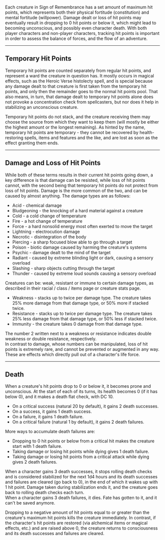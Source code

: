 Each creature in Sign of Remembrance has a set amount of maximum hit points, which represents both their physical fortitude (constitution) and mental fortitude (willpower). Damage dealt or loss of hit points may eventually result in dropping to 0 hit points or below it, which might lead to becoming unconscious, and possibly even character death. With both player characters and non-player characters, tracking hit points is important in order to assess the balance of forces, and the flow of an adventure.
   - - -
## Temporary Hit Points
 
Temporary hit points are counted separately from regular hit points, and represent a ward the creature in question has. It mostly occurs in magical effects, such as the Heroic Verse histolecty spell, and is special because any damage dealt to that creature is first taken from the temporary hit points, and only then the remainder goes to the normal hit points pool. That also means, in turn, that damage dealt to temporary hit points alone does not provoke a concentration check from spellcasters, but nor does it help in stabilizing an unconscious creature.
 
Temporary hit points do not stack, and the creature receiving them may choose the source from which they want to keep them (will mostly be either the highest amount or the longest remaining). As hinted by the name, temporary hit points are temporary - they cannot be recovered by health-restoring spells, items and features and the like, and are lost as soon as the effect granting them ends.
   
- - -
## Damage and Loss of Hit Points
 
While both of these terms results in their current hit points going down, a key difference is that damage can be resisted, while loss of hit points cannot, with the second being that temporary hit points do not protect from loss of hit points. Damage is the more common of the two, and can be caused by almost anything. The damage types are as follows:
 
- Acid - chemical damage
- Bludgeoning - the knocking of a hard material against a creature
- Cold - a cold change of temperature
- Fire - a hot change of temperature
- Force - a hard nonsolid energy most often exerted to move the target
- Lightning - electrocution damage
- Necrotic - disintegration of the body
- Piercing - a sharp focused blow able to go through a target
- Poison - biotic damage caused by harming the creature's systems
- Psychic - damage dealt to the mind of the target
- Radiant - caused by extreme blinding light or dark, causing a sensory overload
- Slashing - sharp objects cutting through the target
- Thunder - caused by extreme loud sounds causing a sensory overload
 
Creatures can be: weak, resistant or immune to certain damage types, as described in their racial / class / items page or creature stats page.
 
- Weakness - stacks up to twice per damage type. The creature takes 25% more damage from that damage type, or 50% more if stacked twice.
- Resistance - stacks up to twice per damage type. The creature takes 25% less damage from that damage type, or 50% less if stacked twice.
- Immunity - the creature takes 0 damage from that damage type.
 
The number 2 written next to a weakness or resistance indicates double weakness or double resistance, respectively.  
In contrast to damage, whose numbers can be manipulated, loss of hit points is extremely rare, and cannot be prevented or augmented in any way. These are effects which directly pull out of a character's life force.
   - - -
## Death
 
When a creature's hit points drop to 0 or below it, it becomes prone and unconscious. At the start of each of its turns, its health becomes 0 (if it has below 0), and it makes a death flat check, with DC 10.

- On a critical success (natural 20 by default), it gains 2 death successes.
- On a success, it gains 1 death success.
- On a failure, it gains 1 death failure.
- On a critical failure (natural 1 by default), it gains 2 death failures.

More ways to accumulate death failures are:

- Dropping to 0 hit points or below from a critical hit makes the creature start with 1 death failure.
- Taking damage or losing hit points while dying gives 1 death failure.
- Taking damage or losing hit points from a critical attack while dying gives 2 death failures.
 
When a character gains 3 death successes, it stops rolling death checks and is considered stabilized for the next 1d4 hours and its death successes and failures are cleared (go back to 0), in the end of which it wakes up with 1 hit point. Damage taken during stabilization ends it, and the creature goes back to rolling death checks each turn.  
When a character gains 3 death failures, it dies. Fate has gotten to it, and it can't be saved anymore.
 
Dropping to a negative amount of hit points equal to or greater than the creature's maximum hit points kills the creature immediately. In contrast, if the character's hit points are restored (via alchemical items or magical effects, etc.) and are raised above 0, the creature returns to consciousness and its death successes and failures are cleared.